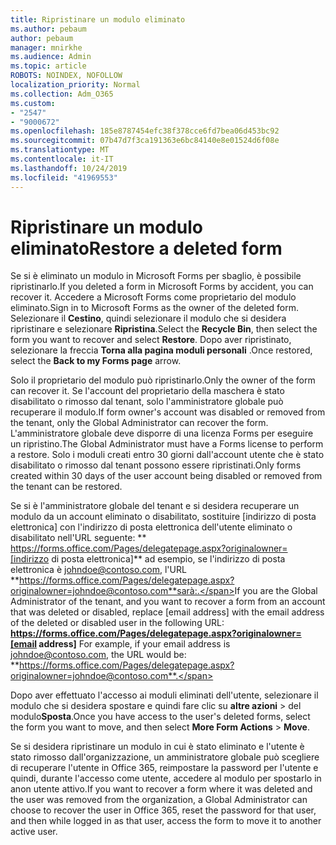 ```yaml
---
title: Ripristinare un modulo eliminato
ms.author: pebaum
author: pebaum
manager: mnirkhe
ms.audience: Admin
ms.topic: article
ROBOTS: NOINDEX, NOFOLLOW
localization_priority: Normal
ms.collection: Adm_O365
ms.custom:
- "2547"
- "9000672"
ms.openlocfilehash: 185e8787454efc38f378cce6fd7bea06d453bc92
ms.sourcegitcommit: 07b47d7f3ca191363e6bc84140e8e01524d6f08e
ms.translationtype: MT
ms.contentlocale: it-IT
ms.lasthandoff: 10/24/2019
ms.locfileid: "41969553"
---
```

# <a name="restore-a-deleted-form"></a><span data-ttu-id="d4ceb-102">Ripristinare un modulo eliminato</span><span class="sxs-lookup"><span data-stu-id="d4ceb-102">Restore a deleted form</span></span>

<span data-ttu-id="d4ceb-103">Se si è eliminato un modulo in Microsoft Forms per sbaglio, è possibile ripristinarlo.</span><span class="sxs-lookup"><span data-stu-id="d4ceb-103">If you deleted a form in Microsoft Forms by accident, you can recover it.</span></span> <span data-ttu-id="d4ceb-104">Accedere a Microsoft Forms come proprietario del modulo eliminato.</span><span class="sxs-lookup"><span data-stu-id="d4ceb-104">Sign in to Microsoft Forms as the owner of the deleted form.</span></span> <span data-ttu-id="d4ceb-105">Selezionare il **Cestino**, quindi selezionare il modulo che si desidera ripristinare e selezionare **Ripristina**.</span><span class="sxs-lookup"><span data-stu-id="d4ceb-105">Select the **Recycle Bin**, then select the form you want to recover and select **Restore**.</span></span> <span data-ttu-id="d4ceb-106">Dopo aver ripristinato, selezionare la freccia **Torna alla pagina moduli personali** .</span><span class="sxs-lookup"><span data-stu-id="d4ceb-106">Once restored, select the **Back to my Forms page** arrow.</span></span>

<span data-ttu-id="d4ceb-107">Solo il proprietario del modulo può ripristinarlo.</span><span class="sxs-lookup"><span data-stu-id="d4ceb-107">Only the owner of the form can recover it.</span></span> <span data-ttu-id="d4ceb-108">Se l'account del proprietario della maschera è stato disabilitato o rimosso dal tenant, solo l'amministratore globale può recuperare il modulo.</span><span class="sxs-lookup"><span data-stu-id="d4ceb-108">If form owner's account was disabled or removed from the tenant, only the Global Administrator can recover the form.</span></span> <span data-ttu-id="d4ceb-109">L'amministratore globale deve disporre di una licenza Forms per eseguire un ripristino.</span><span class="sxs-lookup"><span data-stu-id="d4ceb-109">The Global Administrator must have a Forms license to perform a restore.</span></span> <span data-ttu-id="d4ceb-110">Solo i moduli creati entro 30 giorni dall'account utente che è stato disabilitato o rimosso dal tenant possono essere ripristinati.</span><span class="sxs-lookup"><span data-stu-id="d4ceb-110">Only forms created within 30 days of the user account being disabled or removed from the tenant can be restored.</span></span>

<span data-ttu-id="d4ceb-111">Se si è l'amministratore globale del tenant e si desidera recuperare un modulo da un account eliminato o disabilitato, sostituire [indirizzo di posta elettronica] con l'indirizzo di posta elettronica dell'utente eliminato o disabilitato nell'URL seguente: \*\* https://forms.office.com/Pages/delegatepage.aspx?originalowner=[indirizzo di posta elettronica]\*\* ad esempio, se l'indirizzo di posta elettronica è johndoe@contoso.com, l'URL **https://forms.office.com/Pages/delegatepage.aspx?originalowner=johndoe@contoso.com**sarà:.</span><span class="sxs-lookup"><span data-stu-id="d4ceb-111">If you are the Global Administrator of the tenant, and you want to recover a form from an account that was deleted or disabled, replace [email address] with the email address of the deleted or disabled user in the following URL: **https://forms.office.com/Pages/delegatepage.aspx?originalowner=[email address]** For example, if your email address is johndoe@contoso.com, the URL would be: **https://forms.office.com/Pages/delegatepage.aspx?originalowner=johndoe@contoso.com**.</span></span> 

<span data-ttu-id="d4ceb-112">Dopo aver effettuato l'accesso ai moduli eliminati dell'utente, selezionare il modulo che si desidera spostare e quindi fare clic su **altre azioni** > del modulo**Sposta**.</span><span class="sxs-lookup"><span data-stu-id="d4ceb-112">Once you have access to the user's deleted forms, select the form you want to move, and then select **More Form Actions** > **Move**.</span></span>

<span data-ttu-id="d4ceb-113">Se si desidera ripristinare un modulo in cui è stato eliminato e l'utente è stato rimosso dall'organizzazione, un amministratore globale può scegliere di recuperare l'utente in Office 365, reimpostare la password per l'utente e quindi, durante l'accesso come utente, accedere al modulo per spostarlo in anon utente attivo.</span><span class="sxs-lookup"><span data-stu-id="d4ceb-113">If you want to recover a form where it was deleted and the user was removed from the organization, a Global Administrator can choose to recover the user in Office 365, reset the password for that user, and then while logged in as that user, access the form to move it to another active user.</span></span> 
